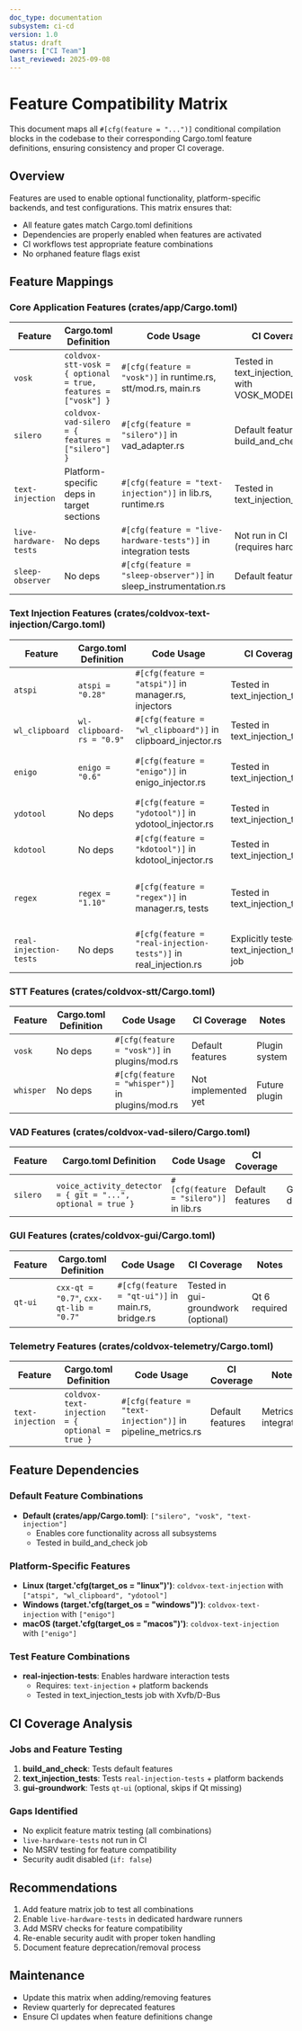 ```yaml
---
doc_type: documentation
subsystem: ci-cd
version: 1.0
status: draft
owners: ["CI Team"]
last_reviewed: 2025-09-08
---
```


# Feature Compatibility Matrix

This document maps all `#[cfg(feature = "...")]` conditional compilation blocks in the codebase to their corresponding Cargo.toml feature definitions, ensuring consistency and proper CI coverage.

## Overview

Features are used to enable optional functionality, platform-specific backends, and test configurations. This matrix ensures that:

- All feature gates match Cargo.toml definitions
- Dependencies are properly enabled when features are activated
- CI workflows test appropriate feature combinations
- No orphaned feature flags exist

## Feature Mappings

### Core Application Features (crates/app/Cargo.toml)

| Feature | Cargo.toml Definition | Code Usage | CI Coverage | Notes |
|---------|----------------------|------------|-------------|-------|
| `vosk` | `coldvox-stt-vosk = { optional = true, features = ["vosk"] }` | `#[cfg(feature = "vosk")]` in runtime.rs, stt/mod.rs, main.rs | Tested in text_injection_tests with VOSK_MODEL_PATH | Requires vosk model download |
| `silero` | `coldvox-vad-silero = { features = ["silero"] }` | `#[cfg(feature = "silero")]` in vad_adapter.rs | Default features in build_and_check | ONNX runtime dependency |
| `text-injection` | Platform-specific deps in target sections | `#[cfg(feature = "text-injection")]` in lib.rs, runtime.rs | Tested in text_injection_tests | Linux: atspi/wl_clipboard/ydotool, Windows/macOS: enigo |
| `live-hardware-tests` | No deps | `#[cfg(feature = "live-hardware-tests")]` in integration tests | Not run in CI (requires hardware) | Marked for future hardware test setup |
| `sleep-observer` | No deps | `#[cfg(feature = "sleep-observer")]` in sleep_instrumentation.rs | Default features | Debug instrumentation |

### Text Injection Features (crates/coldvox-text-injection/Cargo.toml)

| Feature | Cargo.toml Definition | Code Usage | CI Coverage | Notes |
|---------|----------------------|------------|-------------|-------|
| `atspi` | `atspi = "0.28"` | `#[cfg(feature = "atspi")]` in manager.rs, injectors | Tested in text_injection_tests | Linux accessibility backend |
| `wl_clipboard` | `wl-clipboard-rs = "0.9"` | `#[cfg(feature = "wl_clipboard")]` in clipboard_injector.rs | Tested in text_injection_tests | Wayland clipboard |
| `enigo` | `enigo = "0.6"` | `#[cfg(feature = "enigo")]` in enigo_injector.rs | Tested in text_injection_tests | Cross-platform input simulation |
| `ydotool` | No deps | `#[cfg(feature = "ydotool")]` in ydotool_injector.rs | Tested in text_injection_tests | Linux uinput backend |
| `kdotool` | No deps | `#[cfg(feature = "kdotool")]` in kdotool_injector.rs | Tested in text_injection_tests | KDE-specific backend |
| `regex` | `regex = "1.10"` | `#[cfg(feature = "regex")]` in manager.rs, tests | Tested in text_injection_tests | Pattern matching for allow/block lists |
| `real-injection-tests` | No deps | `#[cfg(feature = "real-injection-tests")]` in real_injection.rs | Explicitly tested in text_injection_tests job | Requires X11/D-Bus setup |

### STT Features (crates/coldvox-stt/Cargo.toml)

| Feature | Cargo.toml Definition | Code Usage | CI Coverage | Notes |
|---------|----------------------|------------|-------------|-------|
| `vosk` | No deps | `#[cfg(feature = "vosk")]` in plugins/mod.rs | Default features | Plugin system |
| `whisper` | No deps | `#[cfg(feature = "whisper")]` in plugins/mod.rs | Not implemented yet | Future plugin |

### VAD Features (crates/coldvox-vad-silero/Cargo.toml)

| Feature | Cargo.toml Definition | Code Usage | CI Coverage | Notes |
|---------|----------------------|------------|-------------|-------|
| `silero` | `voice_activity_detector = { git = "...", optional = true }` | `#[cfg(feature = "silero")]` in lib.rs | Default features | Git dependency |

### GUI Features (crates/coldvox-gui/Cargo.toml)

| Feature | Cargo.toml Definition | Code Usage | CI Coverage | Notes |
|---------|----------------------|------------|-------------|-------|
| `qt-ui` | `cxx-qt = "0.7"`, `cxx-qt-lib = "0.7"` | `#[cfg(feature = "qt-ui")]` in main.rs, bridge.rs | Tested in gui-groundwork (optional) | Qt 6 required |

### Telemetry Features (crates/coldvox-telemetry/Cargo.toml)

| Feature | Cargo.toml Definition | Code Usage | CI Coverage | Notes |
|---------|----------------------|------------|-------------|-------|
| `text-injection` | `coldvox-text-injection = { optional = true }` | `#[cfg(feature = "text-injection")]` in pipeline_metrics.rs | Default features | Metrics integration |

## Feature Dependencies

### Default Feature Combinations

- **Default (crates/app/Cargo.toml)**: `["silero", "vosk", "text-injection"]`
  - Enables core functionality across all subsystems
  - Tested in build_and_check job

### Platform-Specific Features

- **Linux (target.'cfg(target_os = "linux")')**: `coldvox-text-injection` with `["atspi", "wl_clipboard", "ydotool"]`
- **Windows (target.'cfg(target_os = "windows")')**: `coldvox-text-injection` with `["enigo"]`
- **macOS (target.'cfg(target_os = "macos")')**: `coldvox-text-injection` with `["enigo"]`

### Test Feature Combinations

- **real-injection-tests**: Enables hardware interaction tests
  - Requires: `text-injection` + platform backends
  - Tested in text_injection_tests job with Xvfb/D-Bus

## CI Coverage Analysis

### Jobs and Feature Testing

1. **build_and_check**: Tests default features
2. **text_injection_tests**: Tests `real-injection-tests` + platform backends
3. **gui-groundwork**: Tests `qt-ui` (optional, skips if Qt missing)

### Gaps Identified

- No explicit feature matrix testing (all combinations)
- `live-hardware-tests` not run in CI
- No MSRV testing for feature compatibility
- Security audit disabled (`if: false`)

## Recommendations

1. Add feature matrix job to test all combinations
2. Enable `live-hardware-tests` in dedicated hardware runners
3. Add MSRV checks for feature compatibility
4. Re-enable security audit with proper token handling
5. Document feature deprecation/removal process

## Maintenance

- Update this matrix when adding/removing features
- Review quarterly for deprecated features
- Ensure CI updates when feature definitions change
